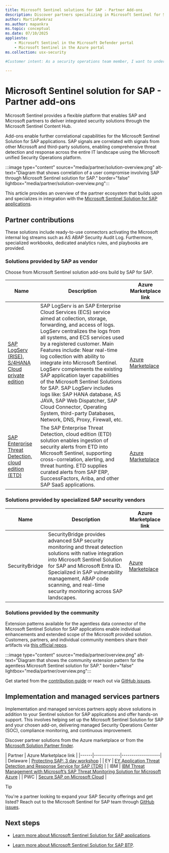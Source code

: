 ```yaml
---
title: Microsoft Sentinel solutions for SAP - Partner Add-ons
description: Discover partners specializing in Microsoft Sentinel for SAP integration solutions, consulting, and managed services.
author: MartinPankraz
ms.author: mapankra
ms.topic: conceptual
ms.date: 07/10/2025
appliesto:
    - Microsoft Sentinel in the Microsoft Defender portal
    - Microsoft Sentinel in the Azure portal
ms.collection: usx-security

#Customer intent: As a security operations team member, I want to understand the partner landscape and add-ons available to the SAP capabilities of Microsoft Sentinel Solution for SAP.

---
```


# Microsoft Sentinel solution for SAP - Partner add-ons

Microsoft Sentinel provides a flexible platform that enables SAP and Microsoft partners to deliver integrated security solutions through the Microsoft Sentinel Content Hub. 

Add-ons enable further correlational capabilities for the Microsoft Sentinel Solution for SAP applications. SAP signals are correlated with signals from other Microsoft and third-party solutions, enabling comprehensive threat detection and response across the entire IT landscape using the Microsoft unified Security Operations platform.

:::image type="content" source="media/partner/solution-overview.png" alt-text="Diagram that shows correlation of a user compromise involving SAP through Microsoft Sentinel solution for SAP." border="false" lightbox="media/partner/solution-overview.png":::

This article provides an overview of the partner ecosystem that builds upon and specializes in integration with the [Microsoft Sentinel Solution for SAP applications](solution-overview.md).

## Partner contributions

These solutions include ready-to-use connectors activating the Microsoft internal log streams such as AS ABAP Security Audit Log. Furthermore, specialized workbooks, dedicated analytics rules, and playbooks are provided.

### Solutions provided by SAP as vendor

Choose from Microsoft Sentinel solution add-ons build by SAP for SAP.

| Name | Description | Azure Marketplace link |
|------|-------------|-------------------|
| [SAP LogServ (RISE), S/4HANA Cloud private edition](https://community.sap.com/t5/enterprise-resource-planning-blog-posts-by-sap/sap-logserv-integration-with-microsoft-sentinel-for-sap-rise-customers-is/bc-p/14089301) | SAP LogServ is an SAP Enterprise Cloud Services (ECS) service aimed at collection, storage, forwarding, and access of logs. LogServ centralizes the logs from all systems, and ECS services used by a registered customer. Main Features include: Near real-time log collection with ability to integrate into Microsoft Sentinel. LogServ complements the existing SAP application layer capabilities of the Microsoft Sentinel Solutions for SAP. SAP LogServ includes logs like: SAP HANA database, AS JAVA, SAP Web Dispatcher, SAP Cloud Connector, Operating System, third-party Databases, Network, DNS, Proxy, Firewall, etc. | [Azure Marketplace](https://azuremarketplace.microsoft.com/marketplace/apps/sap_jasondau.azure-sentinel-solution-saplogserv?tab=Overview) |
| [SAP Enterprise Threat Detection, cloud edition (ETD)](https://community.sap.com/t5/enterprise-resource-planning-blog-posts-by-sap/sap-enterprise-threat-detection-cloud-edition-joins-forces-with-microsoft/ba-p/13942075) | The SAP Enterprise Threat Detection, cloud edition (ETD) solution enables ingestion of security alerts from ETD into Microsoft Sentinel, supporting cross-correlation, alerting, and threat hunting. ETD supplies curated alerts from SAP ERP, SuccessFactors, Ariba, and other SAP SaaS applications. | [Azure Marketplace](https://azuremarketplace.microsoft.com/marketplace/apps/sap_jasondau.azure-sentinel-solution-sapetd?tab=Overview) |

### Solutions provided by specialized SAP security vendors

| Name | Description | Azure Marketplace link |
|------|-------------|-------------------|
| SecurityBridge | SecurityBridge provides advanced SAP security monitoring and threat detection solutions with native integration into Microsoft Sentinel Solution for SAP and Microsoft Entra ID. Specialized in SAP vulnerability management, ABAP code scanning, and real-time security monitoring across SAP landscapes. | [Azure Marketplace](https://azuremarketplace.microsoft.com/marketplace/apps/securitybridge1647511278080.securitybridge-sentinel-app-1?tab=Overview) |

### Solutions provided by the community

Extension patterns available for the agentless data connector of the Microsoft Sentinel Solution for SAP applications enable individual enhancements and extended scope of the Microsoft provided solution. Customers, partners, and individual community members share their artifacts via [this official repos](https://github.com/Azure-Samples/Sentinel-For-SAP-Community).

:::image type="content" source="media/partner/overview.png" alt-text="Diagram that shows the community extension pattern for the agentless Microsoft Sentinel solution for SAP." border="false" lightbox="media/partner/overview.png":::

Get started from the [contribution guide](https://github.com/Azure-Samples/Sentinel-For-SAP-Community?tab=readme-ov-file#contributing-) or reach out via [GitHub issues](https://github.com/Azure-Samples/Sentinel-For-SAP-Community/issues).

## Implementation and managed services partners 

Implementation and managed services partners apply above solutions in addition to your Sentinel solution for SAP applications and offer hands-on support. This involves helping set up the Microsoft Sentinel Solution for SAP and your chosen add-on, delivering managed Security Operations Center (SOC), compliance monitoring, and continuous improvement.

Discover partner solutions from the Azure marketplace or from the [Microsoft Solution Partner finder](https://appsource.microsoft.com/marketplace/partner-dir).

| Partner | Azure Marketplace link |
|------|-------------|-------------------|
| Delaware | [Protecting SAP: 3 day workshop](https://azuremarketplace.microsoft.com/marketplace/consulting-services/delaware.sec_protect_sap?search=Delaware&page=1) |
| EY | [EY Application Threat Detection and Response Service for SAP (TDR)](https://azuremarketplace.microsoft.com/marketplace/apps/ey_global.ey_application_tdr_for_sap?tab=Overview) |
| IBM | [IBM Threat Management with Microsoft’s SAP Threat Monitoring Solution for Microsoft Azure](https://azuremarketplace.microsoft.com/marketplace/consulting-services/ibm-ny-armonk-hq-6205522-ibmsecurity-xftm.ibm-security-svcs-threatmanagement-sapthreatmon?page=1&search=ibm%20security%20services) |
| PWC | [Secure SAP on Microsoft Cloud](https://azuremarketplace.microsoft.com/marketplace/apps/pwc.secure_sap_on_microsoft_cloud?tab=Overview) |

> [!TIP]
> You're a partner looking to expand your SAP Security offerings and get listed? Reach out to the Microsoft Sentinel for SAP team through [GitHub issues](https://github.com/Azure-Samples/Sentinel-For-SAP-Community/issues).

## Next steps

- [Learn more about Microsoft Sentinel Solution for SAP applications](solution-overview.md).

- [Learn more about Microsoft Sentinel Solution for SAP BTP](sap-btp-solution-overview.md).
